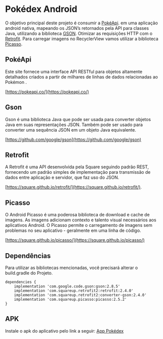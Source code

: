 # Pokédex Android

O objetivo principal deste projeto é consumir a [PokéApi](https://pokeapi.co/). em uma aplicação android nativa, mapeando os JSON’s retornados pela API para classes Java, utilizando a biblioteca [GSON](https://github.com/google/gson).
Otimizar as requisições HTTP com o [Retrofit](https://square.github.io/retrofit/).
Para carregar imagens no RecyclerView vamos utilizar a biblioteca [Picasso](https://square.github.io/picasso/).

## PokéApi

Este site fornece uma interface API RESTful para objetos altamente detalhados criados a partir de milhares de linhas de dados relacionadas ao Pokémon .

[https://pokeapi.co/](https://pokeapi.co/)

## Gson

Gson é uma biblioteca Java que pode ser usada para converter objetos Java em suas representações JSON. Também pode ser usado para converter uma sequência JSON em um objeto Java equivalente.

[https://github.com/google/gson](https://github.com/google/gson)

## Retrofit

A Retrofit é uma API desenvolvida pela Square seguindo padrão REST, fornecendo um padrão simples de implementação para transmissão de dados entre aplicação e servidor, que faz uso do JSON.

[https://square.github.io/retrofit/](https://square.github.io/retrofit/).

## Picasso

O Android Picasso é uma poderosa biblioteca de download e cache de imagens. As imagens adicionam contexto e talento visual necessários aos aplicativos Android. O Picasso permite o carregamento de imagens sem problemas no seu aplicativo - geralmente em uma linha de código.

[https://square.github.io/picasso/](https://square.github.io/picasso/)

## Dependências

Para utilizar as bibliotecas mencionadas, você precisará alterar o build.gradle do Projeto.

```
dependencies {
    implementation 'com.google.code.gson:gson:2.8.5'
    implementation 'com.squareup.retrofit2:retrofit:2.4.0'
    implementation 'com.squareup.retrofit2:converter-gson:2.4.0'
    implementation 'com.squareup.picasso:picasso:2.5.2'
}
```
## APK
Instale o apk do aplicativo pelo link a seguir: [App Pokédex](https://drive.google.com/open?id=1mMw0zfBDtuM9ptltFPrLjF5zp3dfli-s)

